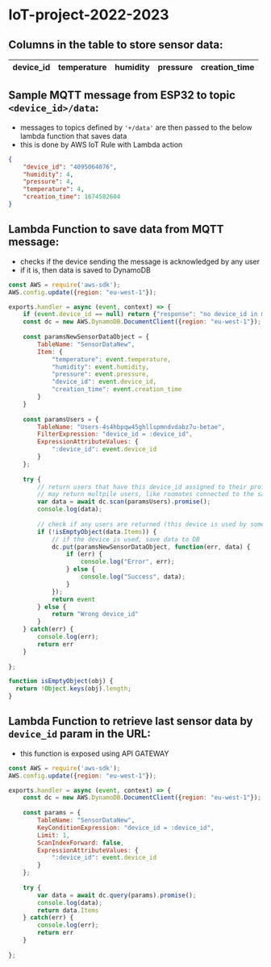 # IoT-project-2022-2023

## Columns in the table to store sensor data:
| device_id      | temperature | humidity     | pressure | creation_time |
| :---           |    :----:   | :----:       |:----:    |          ---: |

## Sample MQTT message from ESP32 to topic `<device_id>/data`:
- messages to topics defined by `'+/data'` are then passed to the below lambda function that saves data
- this is done by AWS IoT Rule with Lambda action

```json
{
    "device_id": "4095064076",
    "humidity": 4,
    "pressure": 4,
    "temperature": 4,
    "creation_time": 1674582604
}
```

## Lambda Function to save data from MQTT message:
- checks if the device sending the message is acknowledged by any user
- if it is, then data is saved to DynamoDB

```js
const AWS = require('aws-sdk');
AWS.config.update({region: "eu-west-1"});

exports.handler = async (event, context) => {
    if (event.device_id == null) return {"response": "no device_id in message"};
    const dc = new AWS.DynamoDB.DocumentClient({region: "eu-west-1"});
    
    const paramsNewSensorDataObject = {
        TableName: "SensorDataNew",
        Item: {
            "temperature": event.temperature,
            "humidity": event.humidity,
            "pressure": event.pressure,
            "device_id": event.device_id,
            "creation_time": event.creation_time
        }
    }
    
    const paramsUsers = {
        TableName: "Users-4s4hbpqw45ghllspmndvdabz7u-betae",
        FilterExpression: "device_id = :device_id",
        ExpressionAttributeValues: {
            ":device_id": event.device_id
        }
    };
    
    try {
        // return users that have this device_id assigned to their profile
        // may return multpile users, like roomates connected to the same device
        var data = await dc.scan(paramsUsers).promise();
        console.log(data);
        
        // check if any users are returned (this device is used by someone)
        if (!isEmptyObject(data.Items)) {
            // if the device is used, save data to DB
            dc.put(paramsNewSensorDataObject, function(err, data) {
                if (err) {
                    console.log("Error", err);
                } else {
                    console.log("Success", data);
                }
            });
            return event
        } else {
            return "Wrong device_id"
        }
    } catch(err) {
        console.log(err);
        return err
    }
    
};

function isEmptyObject(obj) {
  return !Object.keys(obj).length;
}
```

## Lambda Function to retrieve last sensor data by `device_id` param in the URL:
- this function is exposed using API GATEWAY

```js
const AWS = require('aws-sdk');
AWS.config.update({region: "eu-west-1"});

exports.handler = async (event, context) => {
    const dc = new AWS.DynamoDB.DocumentClient({region: "eu-west-1"});
    
    const params = {
        TableName: "SensorDataNew",
        KeyConditionExpression: "device_id = :device_id",
        Limit: 1,
        ScanIndexForward: false,
        ExpressionAttributeValues: {
            ":device_id": event.device_id
        }
    };
    
    try {
        var data = await dc.query(params).promise();
        console.log(data);
        return data.Items
    } catch(err) {
        console.log(err);
        return err
    }
    
};
```

